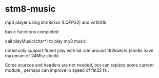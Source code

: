 # stm8-music
mp3 player using stm8sxxx (LQFP32) and vs1001k 

basic functions completed.

call playMusic(char*) to play mp3 music

noted only support fluent play with bit rate around 192kbits/s.(stm8s have maximum of 24Mhz clock)

Some sources and headers are not needed, but can replace some current module , perhaps can improve io speed of fat32 fs .
